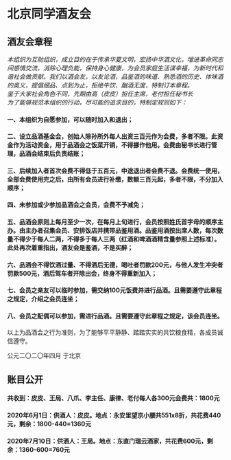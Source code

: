 # 北京同学酒友会

## 酒友会章程  
*本组织为互助组织，成立目的在于传承华夏文明，宏扬中华酒文化，增进革命同志间感情交流，消除心理负能，保持身心健康，为会员家庭生活谋幸福，为新时代和谐社会做贡献。我们以酒会友，以友论酒，品鉴酒的味道、熟悉酒的历史、体味酒的奥义，提倡细品、点到为止，拒绝牛饮、酗酒无度，特制订本章程。  
鉴于大家社会角色不同，先期由高（皮皮）担任主席，老付担任秘书长  
为了能够规范本组织的行动，尽可能的追求目的，特制定规则如下：*
#### 一、本组织为自愿参加，可以随时加入和退出；
#### 二、设立品酒基金会，创始人除孙所外每人出资三百元作为会费，多者不限。此资金作为活动资金，用于品酒会之饭菜开销，不得挪作他用。会费由秘书长进行管理，品酒会结束后负责结账；
#### 三、后续加入者首次会费不得低于五百元，中途退出者会费不退。会费统一使用，全部会费使用完之后，由所有会员进行补缴，数额三百元起，多者不限，不分加入顺序；
#### 四、未参加或少参加品酒会之会员，会费不予减免；
#### 五、品酒会原则上每月至少一次，在每月上旬进行，会员按照姓氏首字母的顺序主办。由主办者召集会员、安排饭店并携带品鉴用酒。品鉴用酒按出席人数，每次数量不得少于每人二两，不得多于每人三两（红酒和啤酒酒精含量参照上述标准）。此处再次着重指出，酒友会是鉴酒，不是买醉；
#### 六、品酒会不得饮酒过量、不得酒后无德，喝吐者罚款200元，与他人发生冲突者罚款500元，酒后驾车者开除出会，终身不得重新加入；
#### 七、会员之亲友可以临时参加，需交纳100元饭费并进行品酒。且需要遵守此章程之规定，介绍之会员连坐；
#### 八、会员之配偶可以参加，需进行品酒。且需要遵守此章程之规定，该会员连坐。  
以上为品酒会之行为准则，为了能够平平静静、踏踏实实的共饮粮食精，各成员诚信遵守。

公元二〇二〇年四月
于北京

## 账目公开
#### 共收到：皮皮、王局、八爪、李主任、康律、老付每人各300元会费共：1800元
#### 2020年6月1日：供酒人：皮皮。地点：永安里望京小腰共551x8折，共花费440元，剩余：1800-440=1360元
#### 2020年7月10日：供酒人：王局。地点：东直门瑞云酒家，共花费600元，剩余：1360-600=760元
